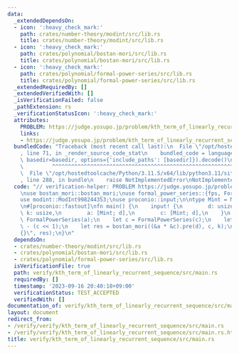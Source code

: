 ```yaml
---
data:
  _extendedDependsOn:
  - icon: ':heavy_check_mark:'
    path: crates/number-theory/modint/src/lib.rs
    title: crates/number-theory/modint/src/lib.rs
  - icon: ':heavy_check_mark:'
    path: crates/polynomial/bostan-mori/src/lib.rs
    title: crates/polynomial/bostan-mori/src/lib.rs
  - icon: ':heavy_check_mark:'
    path: crates/polynomial/formal-power-series/src/lib.rs
    title: crates/polynomial/formal-power-series/src/lib.rs
  _extendedRequiredBy: []
  _extendedVerifiedWith: []
  _isVerificationFailed: false
  _pathExtension: rs
  _verificationStatusIcon: ':heavy_check_mark:'
  attributes:
    PROBLEM: https://judge.yosupo.jp/problem/kth_term_of_linearly_recurrent_sequence
    links:
    - https://judge.yosupo.jp/problem/kth_term_of_linearly_recurrent_sequence
  bundledCode: "Traceback (most recent call last):\n  File \"/opt/hostedtoolcache/Python/3.11.5/x64/lib/python3.11/site-packages/onlinejudge_verify/documentation/build.py\"\
    , line 71, in _render_source_code_stat\n    bundled_code = language.bundle(stat.path,\
    \ basedir=basedir, options={'include_paths': [basedir]}).decode()\n          \
    \         ^^^^^^^^^^^^^^^^^^^^^^^^^^^^^^^^^^^^^^^^^^^^^^^^^^^^^^^^^^^^^^^^^^^^^^^^^^^^^^^^^\n\
    \  File \"/opt/hostedtoolcache/Python/3.11.5/x64/lib/python3.11/site-packages/onlinejudge_verify/languages/rust.py\"\
    , line 288, in bundle\n    raise NotImplementedError\nNotImplementedError\n"
  code: "// verification-helper: PROBLEM https://judge.yosupo.jp/problem/kth_term_of_linearly_recurrent_sequence\n\
    \nuse bostan_mori::bostan_mori;\nuse formal_power_series::{fps, FormalPowerSeries};\n\
    use modint::ModInt998244353;\nuse proconio::input;\n\ntype Mint = ModInt998244353;\n\
    \n#[proconio::fastout]\nfn main() {\n    input! {\n        d: usize,\n       \
    \ k: usize,\n        a: [Mint; d],\n        c: [Mint; d],\n    }\n    let a =\
    \ FormalPowerSeries(a);\n    let c = FormalPowerSeries(c);\n    let c = fps![1]\
    \ - (c << 1);\n    let res = bostan_mori((&a * &c).pre(d), c, k);\n    println!(\"\
    {}\", res);\n}\n"
  dependsOn:
  - crates/number-theory/modint/src/lib.rs
  - crates/polynomial/bostan-mori/src/lib.rs
  - crates/polynomial/formal-power-series/src/lib.rs
  isVerificationFile: true
  path: verify/kth_term_of_linearly_recurrent_sequence/src/main.rs
  requiredBy: []
  timestamp: '2023-09-16 20:40:18+09:00'
  verificationStatus: TEST_ACCEPTED
  verifiedWith: []
documentation_of: verify/kth_term_of_linearly_recurrent_sequence/src/main.rs
layout: document
redirect_from:
- /verify/verify/kth_term_of_linearly_recurrent_sequence/src/main.rs
- /verify/verify/kth_term_of_linearly_recurrent_sequence/src/main.rs.html
title: verify/kth_term_of_linearly_recurrent_sequence/src/main.rs
---
```

